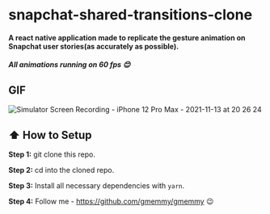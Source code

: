 # snapchat-shared-transitions-clone
#### A react native application made to replicate the gesture animation on Snapchat user stories(as accurately as possible).
##### All animations running on 60 fps 😊


## GIF
![Simulator Screen Recording - iPhone 12 Pro Max - 2021-11-13 at 20 26 24](https://user-images.githubusercontent.com/36506774/141656630-f64b9c16-d121-41d3-b3f1-c3d15739fdd6.gif)

## :arrow_up: How to Setup

**Step 1:** git clone this repo.

**Step 2:** cd into the cloned repo.

**Step 3:** Install all necessary dependencies with `yarn`.

**Step 4:** Follow me - https://github.com/gmemmy/gmemmy 😉

